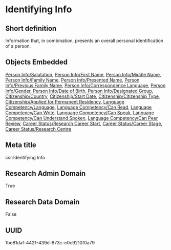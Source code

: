 # Identifying Info
## Short definition
Information that, in combination, presents an overall personal identification of a person.
## Objects Embedded
[Person Info/Salutation](../Object-Fields/Person%20Info/Salutation.md), [Person Info/First Name](../Object-Fields/Person%20Info/First%20Name.md), [Person Info/Middle Name](../Object-Fields/Person%20Info/Middle%20Name.md), [Person Info/Family Name](../Object-Fields/Person%20Info/Family%20Name.md), [Person Info/Presented Name](../Object-Fields/Person%20Info/Presented%20Name.md), [Person Info/Previous Family Name](../Object-Fields/Person%20Info/Previous%20Family%20Name.md), [Person Info/Correspondence Language](../Object-Fields/Person%20Info/Correspondence%20Language.md), [Person Info/Gender](../Object-Fields/Person%20Info/Gender.md), [Person Info/Date of Birth](../Object-Fields/Person%20Info/Date%20of%20Birth.md), [Person Info/Designated Group](../Object-Fields/Person%20Info/Designated%20Group.md), [Citizenship/Country](../Object-Fields/Citizenship/Country.md), [Citizenship/Start Date](../Object-Fields/Citizenship/Start%20Date.md), [Citizenship/Citizenship Type](../Object-Fields/Citizenship/Citizenship%20Type.md), [Citizenship/Applied for Permanent Residency](../Object-Fields/Citizenship/Applied%20for%20Permanent%20Residency.md), [Language Competency/Language](../Object-Fields/Language%20Competency/Language.md), [Language Competency/Can Read](../Object-Fields/Language%20Competency/Can%20Read.md), [Language Competency/Can Write](../Object-Fields/Language%20Competency/Can%20Write.md), [Language Competency/Can Speak](../Object-Fields/Language%20Competency/Can%20Speak.md), [Language Competency/Can Understand Spoken](../Object-Fields/Language%20Competency/Can%20Understand%20Spoken.md), [Language Competency/Can Peer Review](../Object-Fields/Language%20Competency/Can%20Peer%20Review.md), [Career Status/Research Career Start](../Object-Fields/Career%20Status/Research%20Career%20Start.md), [Career Status/Career Stage](../Object-Fields/Career%20Status/Career%20Stage.md), [Career Status/Research Centre](../Object-Fields/Career%20Status/Research%20Centre.md)
## Meta title
csr:Identifying Info
## Research Admin Domain
True
## Research Data Domain
False
## UUID
1be81daf-4421-439d-873c-e0c9210f0a79
